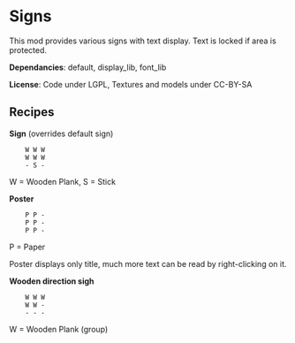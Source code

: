 # Signs

This mod provides various signs with text display. Text is locked if area is protected.

**Dependancies**: default, display\_lib, font\_lib

**License**: Code under LGPL, Textures and models under CC-BY-SA

## Recipes

**Sign** (overrides default sign)

		W W W
		W W W
		- S -

W = Wooden Plank, S = Stick

**Poster**

		P P -
		P P -
		P P -

P = Paper

Poster displays only title, much more text can be read by right-clicking on it.

**Wooden direction sigh**

		W W W
		W W -
		- - -

W = Wooden Plank (group)

